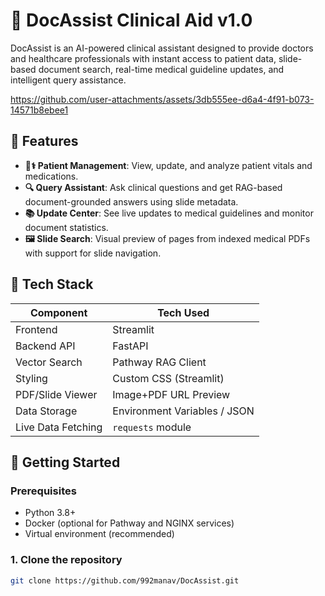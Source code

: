 # 🏥 DocAssist Clinical Aid v1.0

DocAssist is an AI-powered clinical assistant designed to provide doctors and healthcare professionals with instant access to patient data, slide-based document search, real-time medical guideline updates, and intelligent query assistance.


https://github.com/user-attachments/assets/3db555ee-d6a4-4f91-b073-14571b8ebee1


## 📌 Features

- **👨⚕ Patient Management**: View, update, and analyze patient vitals and medications.
- **🔍 Query Assistant**: Ask clinical questions and get RAG-based document-grounded answers using slide metadata.
- **📚 Update Center**: See live updates to medical guidelines and monitor document statistics.
- **🖼 Slide Search**: Visual preview of pages from indexed medical PDFs with support for slide navigation.

## 🧠 Tech Stack

| Component          | Tech Used            |
|--------------------|----------------------|
| Frontend           | Streamlit            |
| Backend API        | FastAPI              |
| Vector Search      | Pathway RAG Client   |
| Styling            | Custom CSS (Streamlit) |
| PDF/Slide Viewer   | Image+PDF URL Preview |
| Data Storage       | Environment Variables / JSON |
| Live Data Fetching | `requests` module    |

## 🚀 Getting Started

### Prerequisites

- Python 3.8+
- Docker (optional for Pathway and NGINX services)
- Virtual environment (recommended)

### 1. Clone the repository

```bash
git clone https://github.com/992manav/DocAssist.git


